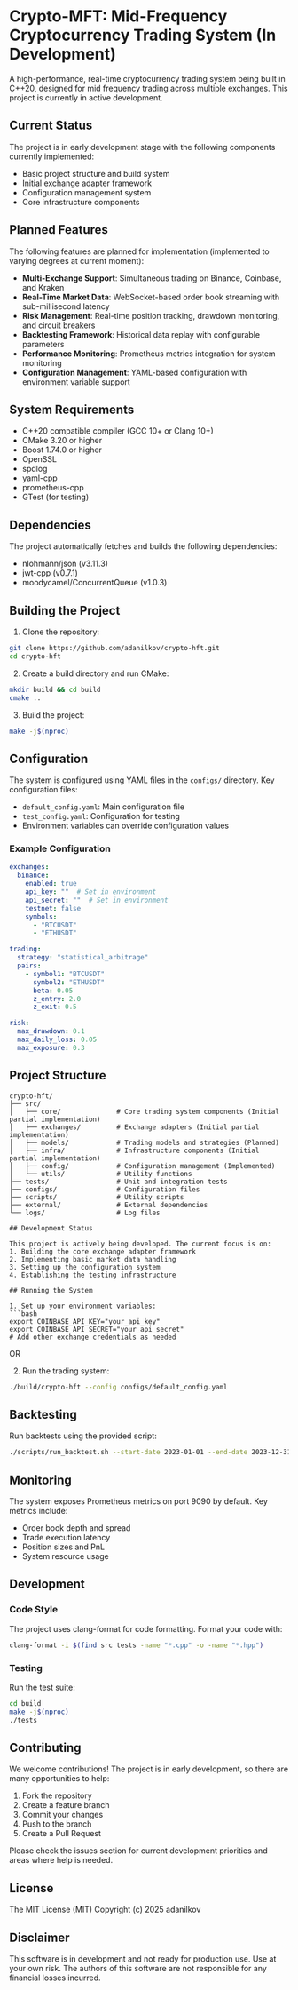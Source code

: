 # Crypto-MFT: Mid-Frequency Cryptocurrency Trading System (In Development)

A high-performance, real-time cryptocurrency trading system being built in C++20, designed for mid frequency trading across multiple exchanges. This project is currently in active development.

## Current Status

The project is in early development stage with the following components currently implemented:

- Basic project structure and build system
- Initial exchange adapter framework
- Configuration management system
- Core infrastructure components

## Planned Features

The following features are planned for implementation (implemented to varying degrees at current moment):

- **Multi-Exchange Support**: Simultaneous trading on Binance, Coinbase, and Kraken
- **Real-Time Market Data**: WebSocket-based order book streaming with sub-millisecond latency
- **Risk Management**: Real-time position tracking, drawdown monitoring, and circuit breakers
- **Backtesting Framework**: Historical data replay with configurable parameters
- **Performance Monitoring**: Prometheus metrics integration for system monitoring
- **Configuration Management**: YAML-based configuration with environment variable support

## System Requirements

- C++20 compatible compiler (GCC 10+ or Clang 10+)
- CMake 3.20 or higher
- Boost 1.74.0 or higher
- OpenSSL
- spdlog
- yaml-cpp
- prometheus-cpp
- GTest (for testing)

## Dependencies

The project automatically fetches and builds the following dependencies:
- nlohmann/json (v3.11.3)
- jwt-cpp (v0.7.1)
- moodycamel/ConcurrentQueue (v1.0.3)

## Building the Project

1. Clone the repository:
```bash
git clone https://github.com/adanilkov/crypto-hft.git
cd crypto-hft
```

2. Create a build directory and run CMake:
```bash
mkdir build && cd build
cmake ..
```

3. Build the project:
```bash
make -j$(nproc)
```

## Configuration

The system is configured using YAML files in the `configs/` directory. Key configuration files:

- `default_config.yaml`: Main configuration file
- `test_config.yaml`: Configuration for testing
- Environment variables can override configuration values

### Example Configuration

```yaml
exchanges:
  binance:
    enabled: true
    api_key: ""  # Set in environment
    api_secret: ""  # Set in environment
    testnet: false
    symbols:
      - "BTCUSDT"
      - "ETHUSDT"

trading:
  strategy: "statistical_arbitrage"
  pairs:
    - symbol1: "BTCUSDT"
      symbol2: "ETHUSDT"
      beta: 0.05
      z_entry: 2.0
      z_exit: 0.5

risk:
  max_drawdown: 0.1
  max_daily_loss: 0.05
  max_exposure: 0.3
```

## Project Structure

```
crypto-hft/
├── src/                  
│   ├── core/              # Core trading system components (Initial partial implementation)
│   ├── exchanges/         # Exchange adapters (Initial partial implementation)
│   ├── models/            # Trading models and strategies (Planned)
│   ├── infra/             # Infrastructure components (Initial partial implementation)
│   ├── config/            # Configuration management (Implemented)
│   └── utils/             # Utility functions
├── tests/                 # Unit and integration tests
├── configs/               # Configuration files
├── scripts/               # Utility scripts
├── external/              # External dependencies 
└── logs/                  # Log files

## Development Status

This project is actively being developed. The current focus is on:
1. Building the core exchange adapter framework
2. Implementing basic market data handling
3. Setting up the configuration system
4. Establishing the testing infrastructure

## Running the System

1. Set up your environment variables:
```bash
export COINBASE_API_KEY="your_api_key"
export COINBASE_API_SECRET="your_api_secret"
# Add other exchange credentials as needed
```
OR


2. Run the trading system:
```bash
./build/crypto-hft --config configs/default_config.yaml
```

## Backtesting

Run backtests using the provided script:
```bash
./scripts/run_backtest.sh --start-date 2023-01-01 --end-date 2023-12-31 --pair BTC-ETH
```

## Monitoring

The system exposes Prometheus metrics on port 9090 by default. Key metrics include:
- Order book depth and spread
- Trade execution latency
- Position sizes and PnL
- System resource usage

## Development

### Code Style

The project uses clang-format for code formatting. Format your code with:
```bash
clang-format -i $(find src tests -name "*.cpp" -o -name "*.hpp")
```

### Testing

Run the test suite:
```bash
cd build
make -j$(nproc)
./tests
```

## Contributing

We welcome contributions! The project is in early development, so there are many opportunities to help:

1. Fork the repository
2. Create a feature branch
3. Commit your changes
4. Push to the branch
5. Create a Pull Request

Please check the issues section for current development priorities and areas where help is needed.

## License

The MIT License (MIT)
Copyright (c) 2025 adanilkov

## Disclaimer

This software is in development and not ready for production use. Use at your own risk. The authors of this software are not responsible for any financial losses incurred.
